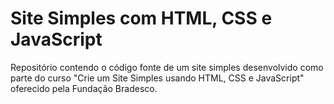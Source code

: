# Site Simples com HTML, CSS e JavaScript

Repositório contendo o código fonte de um site simples desenvolvido como parte do curso "Crie um Site Simples usando HTML, CSS e JavaScript" oferecido pela Fundação Bradesco.
